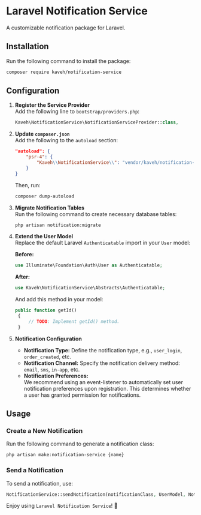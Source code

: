 # Laravel Notification Service

A customizable notification package for Laravel.

## Installation

Run the following command to install the package:

```sh
composer require kaveh/notification-service
```

## Configuration

1. **Register the Service Provider**  
   Add the following line to `bootstrap/providers.php`:

   ```php
   Kaveh\NotificationService\NotificationServiceProvider::class,
   ```

2. **Update `composer.json`**  
   Add the following to the `autoload` section:

   ```json
   "autoload": {
       "psr-4": {
           "Kaveh\\NotificationService\\": "vendor/kaveh/notification-service/src/"
       }
   }
   ```

   Then, run:

   ```sh
   composer dump-autoload
   ```

3. **Migrate Notification Tables**  
   Run the following command to create necessary database tables:

   ```sh
   php artisan notification:migrate
   ```

4. **Extend the User Model**  
   Replace the default Laravel `Authenticatable` import in your `User` model:

   **Before:**
   ```php
   use Illuminate\Foundation\Auth\User as Authenticatable;
   ```

   **After:**
   ```php
   use Kaveh\NotificationService\Abstracts\Authenticatable;
   ```
   And add this method in your model:
   ```php
   public function getId()
    {
        // TODO: Implement getId() method.
    }
   ```

6. **Notification Configuration**
    - **Notification Type:** Define the notification type, e.g., `user_login`, `order_created`, etc.
    - **Notification Channel:** Specify the notification delivery method: `email`, `sms`, `in-app`, etc.
    - **Notification Preferences:**  
      We recommend using an event-listener to automatically set user notification preferences upon registration. This determines whether a user has granted permission for notifications.

## Usage

### Create a New Notification

Run the following command to generate a notification class:

```sh
php artisan make:notification-service {name}
```

### Send a Notification

To send a notification, use:

```php
NotificationService::sendNotification(notificationClass, UserModel, NotificationType, ?array data = []);
```

Enjoy using `Laravel Notification Service`! 🚀


